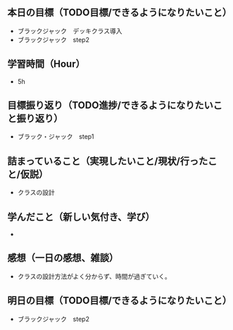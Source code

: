 ## 本日の目標（TODO目標/できるようになりたいこと）
- ブラックジャック　デッキクラス導入
- ブラックジャック　step2
## 学習時間（Hour）
- 5h
## 目標振り返り（TODO進捗/できるようになりたいこと振り返り）
- ブラック・ジャック　step1
## 詰まっていること（実現したいこと/現状/行ったこと/仮説）
- クラスの設計
## 学んだこと（新しい気付き、学び）
-
## 感想（一日の感想、雑談）
- クラスの設計方法がよく分からず、時間が過ぎていく。
## 明日の目標（TODO目標/できるようになりたいこと）
- ブラックジャック　step2
